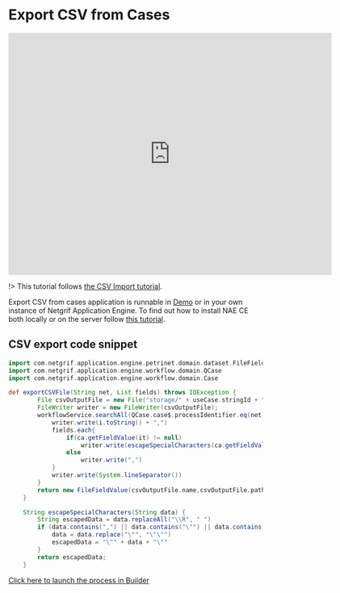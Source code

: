 # Export CSV from Cases

<iframe width="640" height="480" src="https://www.youtube.com/embed/lin-jxKO-I4" title="YouTube video player"
frameborder="0" allow="accelerometer; autoplay; clipboard-write; encrypted-media; gyroscope; picture-in-picture"
allowfullscreen></iframe>

!> This tutorial follows [the CSV Import tutorial](examples/csv-import/csv-import.md).

Export CSV from cases application is runnable in [Demo](https://demo.netgrif.com/) or in your own instance of Netgrif
Application Engine. To find out how to install NAE CE both locally or on the server
follow [this tutorial](tutorials/nae-ce-starter.md).

## CSV export code snippet

```groovy
import com.netgrif.application.engine.petrinet.domain.dataset.FileField
import com.netgrif.application.engine.workflow.domain.QCase
import com.netgrif.application.engine.workflow.domain.Case

def exportCSVFile(String net, List fields) throws IOException {
        File csvOutputFile = new File("storage/" + useCase.stringId + "_csv_file.csv")
        FileWriter writer = new FileWriter(csvOutputFile);
        workflowService.searchAll(QCase.case$.processIdentifier.eq(net)).eachWithIndex{ Case ca, int i ->
            writer.write(i.toString() + ",")
            fields.each{
                if(ca.getFieldValue(it) != null)
                    writer.write(escapeSpecialCharacters(ca.getFieldValue(it).toString()) + ",")
                else
                    writer.write(",")
            }
            writer.write(System.lineSeparator())
        }
        return new FileFieldValue(csvOutputFile.name,csvOutputFile.path)
    }

    String escapeSpecialCharacters(String data) {
        String escapedData = data.replaceAll("\\R", " ")
        if (data.contains(",") || data.contains("\"") || data.contains("'")) {
            data = data.replace("\"", "\"\"")
            escapedData = "\"" + data + "\""
        }
        return escapedData;
    }
```

[Click here to launch the process in Builder](https://builder.netgrif.com/modeler?modelUrl=https://academy.netgrif.com/examples/csv-export/export.xml)
